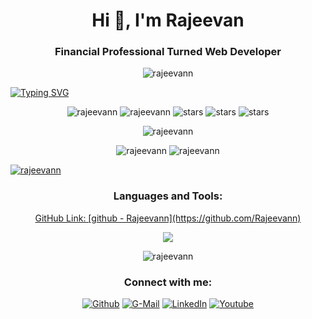 <h1 align="center">Hi 👋, I'm Rajeevan</h1>
<h3 align="center">Financial Professional Turned Web Developer</h3>

<p align="center"> 
<img src="https://typograssy.deno.dev/api?text=Hello%20world!" alt="rajeevann" />
</p>

<p align="center">
  
<a href="https://git.io/typing-svg"><img src="https://readme-typing-svg.demolab.com?font=Poppins&weight=600&size=32&pause=1000&color=1CF701&center=true&vCenter=true&width=1000&height=300&lines=My+name+is+Rajeevan;Budding+Front+End+Developer;%3C+Web+Development+%E2%9D%A4%EF%B8%8F+%2F%3E" alt="Typing SVG" /></a>

</p>



<p align="center"> 
<img src="https://img.shields.io/github/followers/rajeevann.svg?style=social&label=Follow&maxAge=2592000" alt="rajeevann" /> 
<img src="https://komarev.com/ghpvc/?username=rajeevann&label=Profile%20views&color=0e75b6&style=flat" alt="rajeevann" />
<img src="https://img.shields.io/github/stars/madushadhanushka?label=Stars" alt="stars">
<img src="https://badgen.net/badge/icon/macOs?icon=apple&label" alt="stars">
<img src="https://badgen.net/badge/icon/windows?icon=windows&label" alt="stars">
</p>

<p align="center">
  <img src="https://quotes-github-readme.vercel.app/api?type=horizontal&theme=dark" alt="rajeevann" />
</p>

<p align="center">
  <img align=top src="https://github-readme-stats.vercel.app/api?username=rajeevann&theme=blue-green" alt="rajeevann" />
 <img src="https://github-readme-stats.vercel.app/api/top-langs/?username=rajeevann&theme=blue-green" alt="rajeevann" />
</p>

<p align="center"> 
  
  <a href="https://github.com/ryo-ma/github-profile-trophy"><img src="https://github-profile-trophy.vercel.app/?username=rajeevann&theme=matrix&column=7&margin-w=15&margin-h=15" alt="rajeevann" /></a> 
  
</p>

<h3 align="center">Languages and Tools:</h3>
<p align="center"> 
  <a href="https://getbootstrap.com" target="_blank" rel="noreferrer"> 
GitHub Link: [github - Rajeevann](https://github.com/Rajeevann)
</p>

<p align="center">
  <a href="https://skillicons.dev">
    <img src="https://skillicons.dev/icons?i=html,css,js,github,nodejs,firebase,react,bootstrap,python" />
  </a>
</p>

<p align="center">
<img  src="https://github-readme-streak-stats.herokuapp.com?user=rajeevann&theme=github-dark" alt="rajeevann" />
</p>


<h3 align="center">Connect with me:</h3>
<p align="center">
<a href='https://github.com/Rajeevann'><img src="https://img.shields.io/badge/GitHub-100000?style=for-the-badge&logo=github&logoColor=white" alt="Github"></a>
<a href='mailto:rajee.srs@gmail.com'><img src="https://img.shields.io/badge/Gmail-D14836?style=for-the-badge&logo=gmail&logoColor=white" alt="G-Mail"></a>
<a href='https://www.linkedin.com/in/rajeevan-shanmugavel/'><img src="https://img.shields.io/badge/LinkedIn-0077B5?style=for-the-badge&logo=linkedin&logoColor=white" alt="LinkedIn"></a>
<a href='https://www.youtube.com/channel/UCpjywXUuCHREb8YcYRj5Wfw'><img src="https://img.shields.io/badge/YouTube-FF0000?style=for-the-badge&logo=youtube&logoColor=white" alt="Youtube"></a>
</p>
